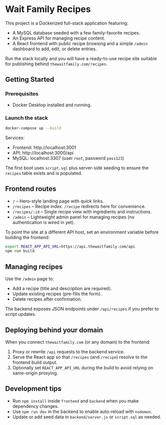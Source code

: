 # Wait Family Recipes

This project is a Dockerized full-stack application featuring:

- A MySQL database seeded with a few family-favorite recipes.
- An Express API for managing recipe content.
- A React frontend with public recipe browsing and a simple `/admin` dashboard to add, edit, or delete entries.

Run the stack locally and you will have a ready-to-use recipe site suitable for publishing behind `thewaitfamily.com/recipes`.

## Getting Started

### Prerequisites

- Docker Desktop installed and running.

### Launch the stack

```bash
docker-compose up --build
```

Services:

- Frontend: http://localhost:3001
- API: http://localhost:3000/api
- MySQL: localhost:3307 (user `root`, password `pass123`)

The first boot uses `script.sql` plus server-side seeding to ensure the `recipes` table exists and is populated.

## Frontend routes

- `/` – Hero-style landing page with quick links.
- `/recipes` – Recipe index. `/recipe` redirects here for convenience.
- `/recipes/:id` – Single recipe view with ingredients and instructions.
- `/admin` – Lightweight admin panel for managing recipes (no authentication is wired in yet).

To point the site at a different API host, set an environment variable before building the frontend:

```bash
export REACT_APP_API_URL=https://api.thewaitfamily.com/api
npm run build
```

## Managing recipes

Use the `/admin` page to:

- Add a recipe (title and description are required).
- Update existing recipes (pre-fills the form).
- Delete recipes after confirmation.

The backend exposes JSON endpoints under `/api/recipes` if you prefer to script updates.

## Deploying behind your domain

When you connect `thewaitfamily.com` (or any domain) to the frontend:

1. Proxy or rewrite `/api` requests to the backend service.
2. Serve the React app so that `/recipes` (and `/recipe`) resolve to the frontend build output.
3. Optionally set `REACT_APP_API_URL` during the build to avoid relying on same-origin proxying.

## Development tips

- Run `npm install` inside `frontend` and `backend` when you make dependency changes.
- Use `npm run dev` in the backend to enable auto-reload with `nodemon`.
- Update or add seed data in `backend/server.js` or `script.sql` as needed.
